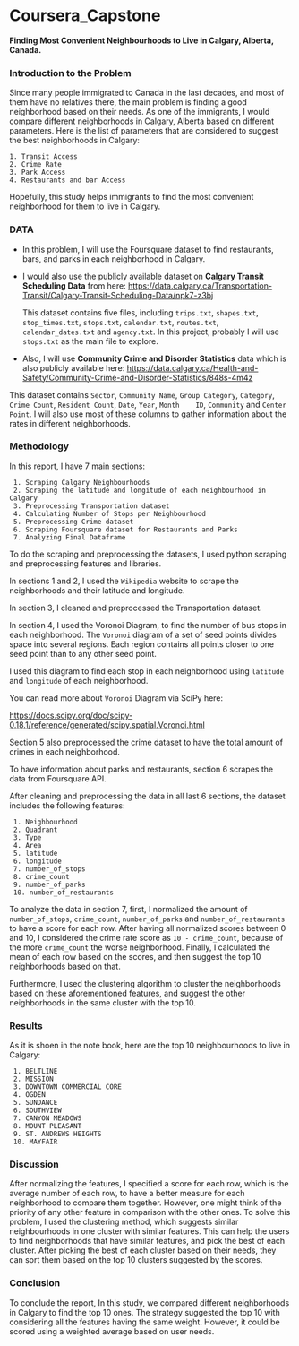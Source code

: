 # Coursera_Capstone

**Finding Most Convenient Neighbourhoods to Live in Calgary, Alberta, Canada.**

### Introduction to the Problem

Since many people immigrated to Canada in the last decades, and most of them have no relatives there, the main problem is finding a good neighborhood based on their needs. As one of the immigrants, I would compare different neighborhoods in Calgary, Alberta based on different parameters. Here is the list of parameters that are considered to suggest the best neighborhoods in Calgary:

    1. Transit Access
    2. Crime Rate
    3. Park Access
    4. Restaurants and bar Access

Hopefully, this study helps immigrants to find the most convenient neighborhood for them to live in Calgary.



### DATA

* In this problem, I will use the Foursquare dataset to find restaurants, bars, and parks in each neighborhood in Calgary.

* I would also use the publicly available dataset on **Calgary Transit Scheduling Data** from here: https://data.calgary.ca/Transportation-Transit/Calgary-Transit-Scheduling-Data/npk7-z3bj

  This dataset contains five files, including `trips.txt`, `shapes.txt`, `stop_times.txt`, `stops.txt`, `calendar.txt`, `routes.txt`, `calendar_dates.txt` and `agency.txt`. In this project, probably I will use `stops.txt` as the main file to explore.

* Also, I will use **Community Crime and Disorder Statistics** data which is also publicly available here: https://data.calgary.ca/Health-and-Safety/Community-Crime-and-Disorder-Statistics/848s-4m4z

This dataset contains `Sector`,    `Community Name`,    `Group Category`,    `Category`,    `Crime Count`,    `Resident Count`,    `Date`,    `Year`,    `Month    ID`, `Community` and `Center Point`. I will also use most of these columns to gather information about the rates in different neighborhoods.



### Methodology

In this report, I have 7 main sections:

     1. Scraping Calgary Neighbourhoods
     2. Scraping the latitude and longitude of each neighbourhood in Calgary
     3. Preprocessing Transportation dataset 
     4. Calculating Number of Stops per Neighbourhood
     5. Preprocessing Crime dataset 
     6. Scraping Foursquare dataset for Restaurants and Parks
     7. Analyzing Final Dataframe 

To do the scraping and preprocessing the datasets, I used python scraping and preprocessing features and libraries. 

In sections 1 and 2, I used the `Wikipedia` website to scrape the neighborhoods and their latitude and longitude.

In section 3, I cleaned and preprocessed the Transportation dataset.

In section 4, I used the Voronoi Diagram, to find the number of bus stops in each neighborhood. The `Voronoi` diagram of a set of seed points divides space into several regions. Each region contains all points closer to one seed point than to any other seed point.

I used this diagram to find each stop in each neighborhood using `latitude` and `longitude` of each neighborhood.

You can read more about `Voronoi` Diagram via SciPy here: 

https://docs.scipy.org/doc/scipy-0.18.1/reference/generated/scipy.spatial.Voronoi.html

Section 5 also preprocessed the crime dataset to have the total amount of crimes in each neighborhood.

To have information about parks and restaurants, section 6 scrapes the data from Foursquare API.

After cleaning and preprocessing the data in all last 6 sections, the dataset includes the following features:

     1. Neighbourhood	
     2. Quadrant	
     3. Type	
     4. Area	
     5. latitude	
     6. longitude	
     7. number_of_stops	
     8. crime_count	
     9. number_of_parks	
     10. number_of_restaurants

To analyze the data in section 7, first, I normalized the amount of `number_of_stops`, `crime_count`,  `number_of_parks`  and `number_of_restaurants` to have a score for each row. After having all normalized scores between 0 and 10, I considered the crime rate score as `10 - crime_count`, because of the more `crime_count` the worse neighborhood. Finally, I calculated the mean of each row based on the scores, and then suggest the top 10 neighborhoods based on that.

Furthermore, I used the clustering algorithm to cluster the neighborhoods based on these aforementioned features, and suggest the other neighborhoods in the same cluster with the top 10.


### Results

As it is shoen in the note book, here are the top 10 neighbourhoods to live in Calgary:
	
     1. BELTLINE	
     2. MISSION	
     3. DOWNTOWN COMMERCIAL CORE	
     4. OGDEN	
     5. SUNDANCE	
     6. SOUTHVIEW	
     7. CANYON MEADOWS	
     8. MOUNT PLEASANT	
     9. ST. ANDREWS HEIGHTS	
     10. MAYFAIR

### Discussion

After normalizing the features, I specified a score for each row, which is the average number of each row, to have a better measure for each neighborhood to compare them together. However, one might think of the priority of any other feature in comparison with the other ones. To solve this problem, I used the clustering method, which suggests similar neighbourhoods in one cluster with similar features. This can help the users to find neighborhoods that have similar features, and pick the best of each cluster. After picking the best of each cluster based on their needs, they can sort them based on the top 10 clusters suggested by the scores.


### Conclusion
To conclude the report, In this study, we compared different neighborhoods in Calgary to find the top 10 ones. The strategy suggested the top 10 with considering all the features having the same weight. However, it could be scored using a weighted average based on user needs.
